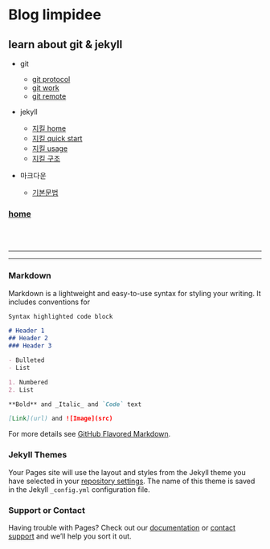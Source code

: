 # Blog limpidee

## learn about git & jekyll

- git
  - [git protocol](https://git-scm.com/book/ko/v1/Git-%EC%84%9C%EB%B2%84-%ED%94%84%EB%A1%9C%ED%86%A0%EC%BD%9C)
  - [git work](https://git-scm.com/book/ko/v1/Git%EC%9D%98-%EA%B8%B0%EC%B4%88-%EC%88%98%EC%A0%95%ED%95%98%EA%B3%A0-%EC%A0%80%EC%9E%A5%EC%86%8C%EC%97%90-%EC%A0%80%EC%9E%A5%ED%95%98%EA%B8%B0)
  - [git remote](https://git-scm.com/book/ko/v1/Git%EC%9D%98-%EA%B8%B0%EC%B4%88-%EB%A6%AC%EB%AA%A8%ED%8A%B8-%EC%A0%80%EC%9E%A5%EC%86%8C)

- jekyll
  - [지킬 home](http://jekyllrb-ko.github.io/docs/home/)
  - [지킬 quick start](http://jekyllrb-ko.github.io/docs/quickstart/)
  - [지킬 usage](http://jekyllrb-ko.github.io/docs/usage/)
  - [지킬 구조](http://jekyllrb-ko.github.io/docs/structure/)

- 마크다운
  - [기본문법](https://heropy.blog/2017/09/30/markdown/)

### [home](/README.md)


<br><br>  
<hr/>

*******  
  

### Markdown

Markdown is a lightweight and easy-to-use syntax for styling your writing. It includes conventions for

```markdown
Syntax highlighted code block

# Header 1
## Header 2
### Header 3

- Bulleted
- List

1. Numbered
2. List

**Bold** and _Italic_ and `Code` text

[Link](url) and ![Image](src)
```

For more details see [GitHub Flavored Markdown](https://guides.github.com/features/mastering-markdown/).

### Jekyll Themes

Your Pages site will use the layout and styles from the Jekyll theme you have selected in your [repository settings](https://github.com/limpidee/limpidee.github.io/settings). The name of this theme is saved in the Jekyll `_config.yml` configuration file.

### Support or Contact

Having trouble with Pages? Check out our [documentation](https://help.github.com/categories/github-pages-basics/) or [contact support](https://github.com/contact) and we’ll help you sort it out.
